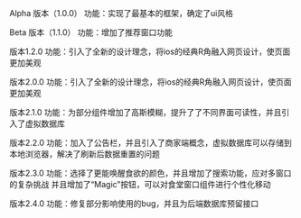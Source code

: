 Alpha 版本（1.0.0）
功能：实现了最基本的框架，确定了ui风格

Beta 版本（1.1.0）
功能：增加了推荐窗口功能

版本1.2.0
功能：引入了全新的设计理念，将ios的经典R角融入网页设计，使页面更加美观

版本2.0.0
功能：引入了全新的设计理念，将ios的经典R角融入网页设计，使页面更加美观

版本2.1.0
功能：为部分组件增加了高斯模糊，提升了了不同界面可读性，并且引入了虚拟数据库

版本2.2.0
功能：加入了公告栏，并且引入了商家端概念，虚拟数据库可以存储到本地浏览器，解决了刷新后数据重置的问题

版本2.3.0
功能：选择了更能唤醒食欲的颜色，并且增加了搜索功能，应对多窗口的复杂挑战
并且增加了“Magic”按钮，可以对食堂窗口组件进行个性化移动

版本2.4.0
功能：修复部分影响使用的bug，并且为后端数据库预留接口
